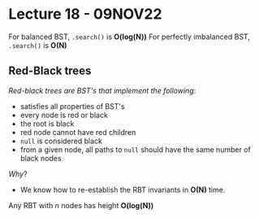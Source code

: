 # Lecture 18 - 09NOV22

For balanced BST, `.search()` is **O(log(N))** 
For perfectly imbalanced BST, `.search()` is **O(N)**

## Red-Black trees
*Red-black trees are BST's that implement the following*:
- satisfies all properties of BST's
- every node is red or black
- the root is black
- red node cannot have red children
- `null` is considered black
- from a given node, all paths to `null` should have the same number of black nodes

*Why*?
- We know how to re-establish the RBT invariants in **O(N)** time.

Any RBT with *n* nodes has height **O(log(N))**
